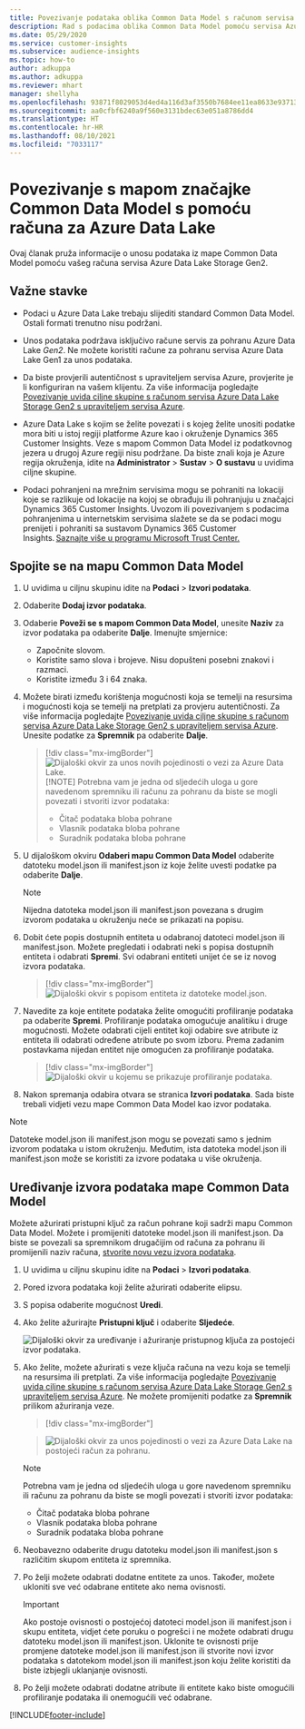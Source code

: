 ```yaml
---
title: Povezivanje podataka oblika Common Data Model s računom servisa Azure Data Lake
description: Rad s podacima oblika Common Data Model pomoću servisa Azure Data Lake Storage.
ms.date: 05/29/2020
ms.service: customer-insights
ms.subservice: audience-insights
ms.topic: how-to
author: adkuppa
ms.author: adkuppa
ms.reviewer: mhart
manager: shellyha
ms.openlocfilehash: 93871f8029053d4ed4a116d3af3550b7684ee11ea8633e937138245e193a44e6
ms.sourcegitcommit: aa0cfbf6240a9f560e3131bdec63e051a8786dd4
ms.translationtype: HT
ms.contentlocale: hr-HR
ms.lasthandoff: 08/10/2021
ms.locfileid: "7033117"
---
```

# <a name="connect-to-a-common-data-model-folder-using-an-azure-data-lake-account"></a>Povezivanje s mapom značajke Common Data Model s pomoću računa za Azure Data Lake

Ovaj članak pruža informacije o unosu podataka iz mape Common Data Model pomoću vašeg računa servisa Azure Data Lake Storage Gen2.

## <a name="important-considerations"></a>Važne stavke

- Podaci u Azure Data Lake trebaju slijediti standard Common Data Model. Ostali formati trenutno nisu podržani.

- Unos podataka podržava isključivo račune servis za pohranu Azure Data Lake *Gen2*. Ne možete koristiti račune za pohranu servisa Azure Data Lake Gen1 za unos podataka.

- Da biste provjerili autentičnost s upraviteljem servisa Azure, provjerite je li konfiguriran na vašem klijentu. Za više informacija pogledajte [Povezivanje uvida ciljne skupine s računom servisa Azure Data Lake Storage Gen2 s upraviteljem servisa Azure](connect-service-principal.md).

- Azure Data Lake s kojim se želite povezati i s kojeg želite unositi podatke mora biti u istoj regiji platforme Azure kao i okruženje Dynamics 365 Customer Insights. Veze s mapom Common Data Model iz podatkovnog jezera u drugoj Azure regiji nisu podržane. Da biste znali koja je Azure regija okruženja, idite na **Administrator** > **Sustav** > **O sustavu** u uvidima ciljne skupine.

- Podaci pohranjeni na mrežnim servisima mogu se pohraniti na lokaciji koje se razlikuje od lokacije na kojoj se obrađuju ili pohranjuju u značajci Dynamics 365 Customer Insights. Uvozom ili povezivanjem s podacima pohranjenima u internetskim servisima slažete se da se podaci mogu prenijeti i pohraniti sa sustavom Dynamics 365 Customer Insights. [Saznajte više u programu Microsoft Trust Center.](https://www.microsoft.com/trust-center)

## <a name="connect-to-a-common-data-model-folder"></a>Spojite se na mapu Common Data Model

1. U uvidima u ciljnu skupinu idite na **Podaci** > **Izvori podataka**.

1. Odaberite **Dodaj izvor podataka**.

1. Odaberie **Poveži se s mapom Common Data Model**, unesite **Naziv** za izvor podataka pa odaberite **Dalje**. Imenujte smjernice: 
   - Započnite slovom.
   - Koristite samo slova i brojeve. Nisu dopušteni posebni znakovi i razmaci.
   - Koristite između 3 i 64 znaka.

1. Možete birati između korištenja mogućnosti koja se temelji na resursima i mogućnosti koja se temelji na pretplati za provjeru autentičnosti. Za više informacija pogledajte [Povezivanje uvida ciljne skupine s računom servisa Azure Data Lake Storage Gen2 s upraviteljem servisa Azure](connect-service-principal.md). Unesite podatke za **Spremnik** pa odaberite **Dalje**.
   > [!div class="mx-imgBorder"]
   > ![Dijaloški okvir za unos novih pojedinosti o vezi za Azure Data Lake.](media/enter-new-storage-details.png)
   > [!NOTE]
   > Potrebna vam je jedna od sljedećih uloga u gore navedenom spremniku ili računu za pohranu da biste se mogli povezati i stvoriti izvor podataka:
   >  - Čitač podataka bloba pohrane
   >  - Vlasnik podataka bloba pohrane
   >  - Suradnik podataka bloba pohrane

1. U dijaloškom okviru **Odaberi mapu Common Data Model** odaberite datoteku model.json ili manifest.json iz koje želite uvesti podatke pa odaberite **Dalje**.
   > [!NOTE]
   > Nijedna datoteka model.json ili manifest.json povezana s drugim izvorom podataka u okruženju neće se prikazati na popisu.

1. Dobit ćete popis dostupnih entiteta u odabranoj datoteci model.json ili manifest.json. Možete pregledati i odabrati neki s popisa dostupnih entiteta i odabrati **Spremi**. Svi odabrani entiteti unijet će se iz novog izvora podataka.
   > [!div class="mx-imgBorder"]
   > ![Dijaloški okvir s popisom entiteta iz datoteke model.json.](media/review-entities.png)

8. Navedite za koje entitete podataka želite omogućiti profiliranje podataka pa odaberite **Spremi**. Profiliranje podataka omogućuje analitiku i druge mogućnosti. Možete odabrati cijeli entitet koji odabire sve atribute iz entiteta ili odabrati određene atribute po svom izboru. Prema zadanim postavkama nijedan entitet nije omogućen za profiliranje podataka.
   > [!div class="mx-imgBorder"]
   > ![Dijaloški okvir u kojemu se prikazuje profiliranje podataka.](media/dataprofiling-entities.png)

9. Nakon spremanja odabira otvara se stranica **Izvori podataka**. Sada biste trebali vidjeti vezu mape Common Data Model kao izvor podataka.

> [!NOTE]
> Datoteke model.json ili manifest.json mogu se povezati samo s jednim izvorom podataka u istom okruženju. Međutim, ista datoteka model.json ili manifest.json može se koristiti za izvore podataka u više okruženja.

## <a name="edit-a-common-data-model-folder-data-source"></a>Uređivanje izvora podataka mape Common Data Model

Možete ažurirati pristupni ključ za račun pohrane koji sadrži mapu Common Data Model. Možete i promijeniti datoteke model.json ili manifest.json. Da biste se povezali sa spremnikom drugačijim od računa za pohranu ili promijenili naziv računa, [stvorite novu vezu izvora podataka](#connect-to-a-common-data-model-folder).

1. U uvidima u ciljnu skupinu idite na **Podaci** > **Izvori podataka**.

2. Pored izvora podataka koji želite ažurirati odaberite elipsu.

3. S popisa odaberite mogućnost **Uredi**.

4. Ako želite ažurirajte **Pristupni ključ** i odaberite **Sljedeće**.

   ![Dijaloški okvir za uređivanje i ažuriranje pristupnog ključa za postojeći izvor podataka.](media/edit-access-key.png)

5. Ako želite, možete ažurirati s veze ključa računa na vezu koja se temelji na resursima ili pretplati. Za više informacija pogledajte [Povezivanje uvida ciljne skupine s računom servisa Azure Data Lake Storage Gen2 s upraviteljem servisa Azure](connect-service-principal.md). Ne možete promijeniti podatke za **Spremnik** prilikom ažuriranja veze.
   > [!div class="mx-imgBorder"]

   > ![Dijaloški okvir za unos pojedinosti o vezi za Azure Data Lake na postojeći račun za pohranu.](media/enter-existing-storage-details.png)

   > [!NOTE]
   > Potrebna vam je jedna od sljedećih uloga u gore navedenom spremniku ili računu za pohranu da biste se mogli povezati i stvoriti izvor podataka:
   >  - Čitač podataka bloba pohrane
   >  - Vlasnik podataka bloba pohrane
   >  - Suradnik podataka bloba pohrane


6. Neobavezno odaberite drugu datoteku model.json ili manifest.json s različitim skupom entiteta iz spremnika.

7. Po želji možete odabrati dodatne entitete za unos. Također, možete ukloniti sve već odabrane entitete ako nema ovisnosti.

   > [!IMPORTANT]
   > Ako postoje ovisnosti o postojećoj datoteci model.json ili manifest.json i skupu entiteta, vidjet ćete poruku o pogrešci i ne možete odabrati drugu datoteku model.json ili manifest.json. Uklonite te ovisnosti prije promjene datoteke model.json ili manifest.json ili stvorite novi izvor podataka s datotekom model.json ili manifest.json koju želite koristiti da biste izbjegli uklanjanje ovisnosti.

8. Po želji možete odabrati dodatne atribute ili entitete kako biste omogućili profiliranje podataka ili onemogućili već odabrane.   


[!INCLUDE[footer-include](../includes/footer-banner.md)]